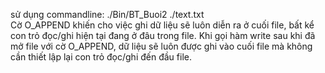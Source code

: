 sử dụng commandline: ./Bin/BT_Buoi2 ./text.txt <Chuoi ky tu muon them vao file>  
Cờ O_APPEND khiến cho việc ghi dữ liệu sẽ luôn diễn ra ở cuối file, bất kể con trỏ đọc/ghi hiện tại đang ở đâu trong file. Khi gọi hàm write sau khi đã mở file với cờ O_APPEND, dữ liệu sẽ luôn được ghi vào cuối file mà không cần thiết lập lại con trỏ đọc/ghi đến đầu file.
